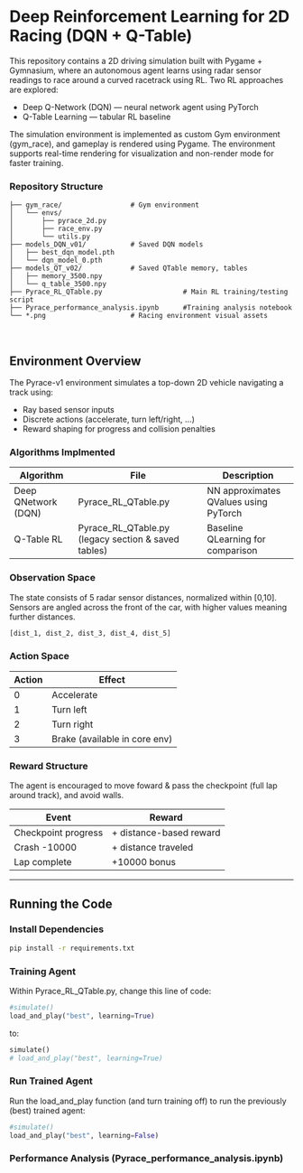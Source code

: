 # Deep Reinforcement Learning for 2D Racing (DQN + Q-Table)

This repository contains a 2D driving simulation built with Pygame + Gymnasium, where an autonomous agent learns using radar sensor readings to race around a curved racetrack using RL.
Two RL approaches are explored:

- Deep Q-Network (DQN) — neural network agent using PyTorch
- Q-Table Learning — tabular RL baseline

The simulation environment is implemented as custom Gym environment (gym_race), and gameplay is rendered using Pygame. The environment supports real-time rendering for visualization and non-render mode for faster training.


### Repository Structure
```
├── gym_race/                 # Gym environment
│   └── envs/
│       ├── pyrace_2d.py
│       ├── race_env.py
│       └── utils.py
├── models_DQN_v01/           # Saved DQN models
│   ├── best_dqn_model.pth
│   └── dqn_model_0.pth
├── models_QT_v02/            # Saved QTable memory, tables
│   ├── memory_3500.npy
│   └── q_table_3500.npy
├── Pyrace_RL_QTable.py                    # Main RL training/testing script
├── Pyrace_performance_analysis.ipynb      #Training analysis notebook
└── *.png                     # Racing environment visual assets
```

<br>

## Environment Overview
The Pyrace-v1 environment simulates a top-down 2D vehicle navigating a track using:
* Ray based sensor inputs
* Discrete actions (accelerate, turn left/right, ...)
* Reward shaping for progress and collision penalties


### Algorithms Implmented
| Algorithm |	File | Description |
|-------------|---------|-------------|
| Deep QNetwork (DQN)	| Pyrace_RL_QTable.py |	NN approximates QValues using PyTorch |
| Q-Table RL	| Pyrace_RL_QTable.py (legacy section & saved tables) |	Baseline QLearning for comparison |


### Observation Space 

The state consists of 5 radar sensor distances, normalized within [0,10]. Sensors are angled across the front of the car, with higher values meaning further distances. 

```python
[dist_1, dist_2, dist_3, dist_4, dist_5]
```


### Action Space
| Action	| Effect |
|---------|---------|
| 0	| Accelerate | 
| 1	| Turn left |
| 2	| Turn right |
| 3	| Brake (available in core env) |

  
### Reward Structure 
The agent is encouraged to move foward & pass the checkpoint (full lap around track), and avoid walls. 

| Event	| Reward |
|---------|---------|
| Checkpoint progress	| + distance-based reward
| Crash	-10000  | + distance traveled |
| Lap complete |	+10000 bonus |

----------

## Running the Code 

### Install Dependencies 

```bash 
pip install -r requirements.txt
```

### Training Agent
Within Pyrace_RL_QTable.py, change this line of code:

``` python 
#simulate()
load_and_play("best", learning=True)
```
to: 

``` python  
simulate()
# load_and_play("best", learning=True)
```


### Run Trained Agent 
Run the load_and_play function (and turn training off) to run the previously (best) trained agent: 

``` python 
#simulate()
load_and_play("best", learning=False) 
```



### Performance Analysis (Pyrace_performance_analysis.ipynb)


